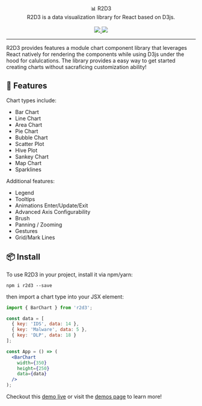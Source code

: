 <p align="center">
  📊 R2D3
  <br />
  R2D3 is a data visualization library for React based on D3js.
  <br /><br />
  
  <a href="https://npm.im/r2d3">
    <img src="https://img.shields.io/npm/v/r2d3.svg" />
  </a>
  <a href="https://github.com/jask-oss/r2d3/blob/master/LICENSE">
    <img src="https://badgen.now.sh/badge/license/apache2" />
  </a>
</p>

---

R2D3 provides features a module chart component library that leverages
React natively for rendering the components while using D3js under the
hood for calulcations. The library provides a easy way to get started
creating charts without sacraficing customization ability! 


## 🚀 Features
Chart types include:

- Bar Chart
- Line Chart
- Area Chart
- Pie Chart
- Bubble Chart
- Scatter Plot
- Hive Plot
- Sankey Chart
- Map Chart
- Sparklines

Additional features:

- Legend
- Tooltips
- Animations Enter/Update/Exit
- Advanced Axis Configurability
- Brush
- Panning / Zooming
- Gestures
- Grid/Mark Lines

## 📦 Install

To use R2D3 in your project, install it via npm/yarn:

```
npm i r2d3 --save
```

then import a chart type into your JSX element:

```jsx
import { BarChart } from 'r2d3';

const data = [
  { key: 'IDS', data: 14 },
  { key: 'Malware', data: 5 },
  { key: 'DLP', data: 18 }
];

const App = () => (
  <BarChart
    width={350}
    height={250}
    data={data}
  />
);
```

Checkout this [demo live](https://codesandbox.io/embed/m7rl2z1989) or
visit the [demos page](https://jask-oss.github.io/r2d3/) to learn more!
